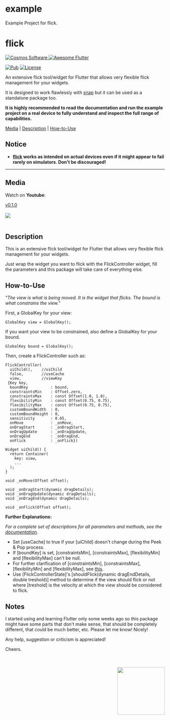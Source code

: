 # example

Example Project for flick.


# flick

[comment]: <> (Badges)
<a href="https://www.cosmossoftware.coffee">
   <img alt="Cosmos Software" src="https://img.shields.io/badge/Cosmos%20Software-Love%20Code-red" />
</a>
<a href="https://github.com/Solido/awesome-flutter">
   <img alt="Awesome Flutter" src="https://img.shields.io/badge/Awesome-Flutter-blue.svg?longCache=true&style=flat-square" />
</a>

[![Pub](https://img.shields.io/pub/v/flick?color=g)](https://pub.dev/packages/flick)
[![License](https://img.shields.io/github/license/aliyigitbireroglu/flutter-flick?color=blue)](https://github.com/aliyigitbireroglu/flutter-flick/blob/master/LICENSE)

[comment]: <> (Introduction)
An extensive flick tool/widget for Flutter that allows very flexible flick management for your widgets. 

It is designed to work flawlessly with [snap](https://pub.dev/packages/snap) but it can be used as a standalone package too. 

**It is highly recommended to read the documentation and run the example project on a real device to fully understand and inspect the full range
 of capabilities.**

[comment]: <> (ToC)
[Media](#media) | [Description](#description) | [How-to-Use](#howtouse)

[comment]: <> (Notice)
## Notice
* **[flick](https://pub.dev/packages/flick) works as intended on actual devices even if it might appear to fail rarely on simulators. Don't be 
discouraged!**
* * *


[comment]: <> (Media)
<a name="media"></a>
## Media

Watch on **Youtube**:

[v0.1.0](https://youtu.be/RJvb7YKIO6g)
<br><br>
<img src="https://www.cosmossoftware.coffee/Common/Portfolio/GIFs/FlutterFlick.gif" max-height="450"/>
<br><br>


[comment]: <> (Description)
<a name="description"></a>
## Description
This is an extensive flick tool/widget for Flutter that allows very flexible flick management for your widgets. 

Just wrap the widget you want to flick with the FlickController widget, fill the parameters and this package will take care of everything else.


[comment]: <> (How-to-Use)
<a name="howtouse"></a>
## How-to-Use
*"The view is what is being moved. It is the widget that flicks. The bound is what constrains the view."*

First, a GlobalKey for your view: 

```
GlobalKey view = GlobalKey();
```

If you want your view to be constrained, also define a GlobalKey for your bound. 

```
GlobalKey bound = GlobalKey();
```

Then, create a FlickController such as:

```
FlickController(
  uiChild(),    //uiChild
  false,        //useCache
  view,         //viewKey
 {Key key,
  boundKey          : bound,
  constraintsMin    : Offset.zero,
  constraintsMax    : const Offset(1.0, 1.0),
  flexibilityMin    : const Offset(0.75, 0.75),
  flexibilityMax    : const Offset(0.75, 0.75),
  customBoundWidth  : 0,
  customBoundHeight : 0,
  sensitivity       : 0.05,
  onMove            : _onMove,
  onDragStart       : _onDragStart,
  onDragUpdate      : _onDragUpdate,
  onDragEnd         : _onDragEnd,
  onFlick           : _onFlick})

Widget uiChild() {
  return Container(
    key: view,
    ...
  ); 
}

void _onMove(Offset offset);

void _onDragStart(dynamic dragDetails);
void _onDragUpdate(dynamic dragDetails);
void _onDragEnd(dynamic dragDetails);

void _onFlick(Offset offset);
```

**Further Explanations:**

*For a complete set of descriptions for all parameters and methods, see the [documentation](https://pub.dev/documentation/flick/latest/).*

* Set [useCache] to true if your [uiChild] doesn't change during the Peek & Pop process.
* If [boundKey] is set, [constraintsMin], [constraintsMax], [flexibilityMin] and [flexibilityMax] can't be null.
* For further clarification of [constraintsMin], [constraintsMax], [flexibilityMin] and [flexibilityMax], see [this](https://pub.dev/packages/snap#howtouse).
* Use [FlickControllerState]'s [shouldFlick(dynamic dragEndDetails, double treshold)] method to determine if the view should flick or not where 
[treshold] is the velocity at which the view should be considered to flick.


[comment]: <> (Notes)
## Notes
I started using and learning Flutter only some weeks ago so this package might have some parts that don't make sense, that should be completely 
different, that could be much better, etc. Please let me know! Nicely! 

Any help, suggestion or criticism is appreciated! 

Cheers.

[comment]: <> (CosmosSoftware)
<br><br>
<img align="right" src="https://www.cosmossoftware.coffee/Common/Images/CosmosSoftwareIconTransparent.png" width="150" height="150"/>
<br><br>